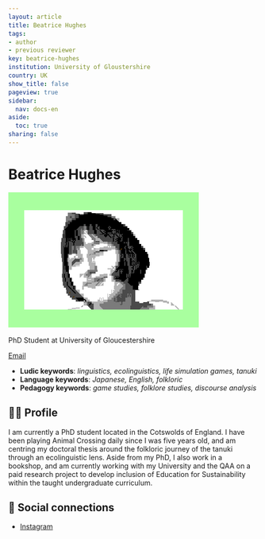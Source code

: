 ```yaml
---
layout: article
title: Beatrice Hughes
tags:
- author
- previous reviewer
key: beatrice-hughes
institution: University of Gloustershire
country: UK
show_title: false
pageview: true
sidebar:
  nav: docs-en
aside:
  toc: true
sharing: false
---
```


# Beatrice Hughes

<div class="card">
  <div class="card__image">
    <img class="image" src="/assets/images/beatrice-hughes.png"/>
  </div>
</div>

PhD Student at University of Gloucestershire


[Email](mailto:bebehughes@me.com)

- **Ludic keywords**: *linguistics, ecolinguistics, life simulation games, tanuki*
- **Language keywords**: *Japanese, English, folkloric*
- **Pedagogy keywords**: *game studies, folklore studies, discourse analysis*

<!--more-->

## 👨‍🏫 Profile

I am currently a PhD student located in the Cotswolds of England. I have been playing Animal Crossing daily since I was five years old, and am centring my doctoral thesis around the folkloric journey of the tanuki through an ecolinguistic lens. Aside from my PhD, I also work in a bookshop, and am currently working with my University and the QAA on a paid research project to develop inclusion of Education for Sustainability within the taught undergraduate curriculum. 

## 💬 Social connections

- [Instagram](https://www.instagram.com/wxrmth_studies/)